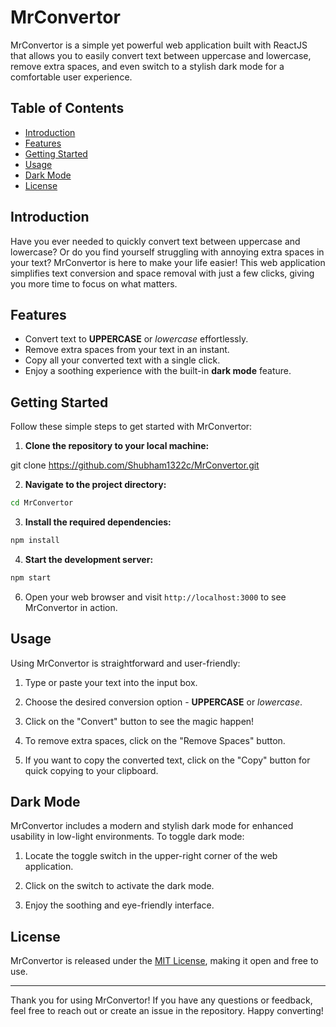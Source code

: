 # MrConvertor

MrConvertor is a simple yet powerful web application built with ReactJS that allows you to easily convert text between uppercase and lowercase, remove extra spaces, and even switch to a stylish dark mode for a comfortable user experience.

## Table of Contents

- [Introduction](#introduction)
- [Features](#features)
- [Getting Started](#getting-started)
- [Usage](#usage)
- [Dark Mode](#dark-mode)
- [License](#license)

## Introduction

Have you ever needed to quickly convert text between uppercase and lowercase? Or do you find yourself struggling with annoying extra spaces in your text? MrConvertor is here to make your life easier! This web application simplifies text conversion and space removal with just a few clicks, giving you more time to focus on what matters.

## Features

- Convert text to **UPPERCASE** or *lowercase* effortlessly.
- Remove extra spaces from your text in an instant.
- Copy all your converted text with a single click.
- Enjoy a soothing experience with the built-in **dark mode** feature.

## Getting Started

Follow these simple steps to get started with MrConvertor:

1. **Clone the repository to your local machine:**

git clone https://github.com/Shubham1322c/MrConvertor.git

2. **Navigate to the project directory:**
```bash
cd MrConvertor
```

3. **Install the required dependencies:**
```bash
npm install
```

4. **Start the development server:**
```bash
npm start
```

6. Open your web browser and visit `http://localhost:3000` to see MrConvertor in action.

## Usage

Using MrConvertor is straightforward and user-friendly:

1. Type or paste your text into the input box.

2. Choose the desired conversion option - **UPPERCASE** or *lowercase*.

3. Click on the "Convert" button to see the magic happen!

4. To remove extra spaces, click on the "Remove Spaces" button.

5. If you want to copy the converted text, click on the "Copy" button for quick copying to your clipboard.

## Dark Mode

MrConvertor includes a modern and stylish dark mode for enhanced usability in low-light environments. To toggle dark mode:

1. Locate the toggle switch in the upper-right corner of the web application.

2. Click on the switch to activate the dark mode.

3. Enjoy the soothing and eye-friendly interface.

## License

MrConvertor is released under the [MIT License](./LICENSE), making it open and free to use.

---

Thank you for using MrConvertor! If you have any questions or feedback, feel free to reach out or create an issue in the repository. Happy converting!
